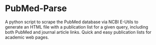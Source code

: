 # PubMed-Parse
A python script to scrape the PubMed database via NCBI E-Utils to generate an HTML file with a publication list for a given query, including both PubMed and journal article links. Quick and easy publication lists for academic web pages.
